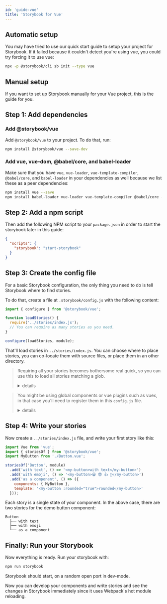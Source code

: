 ```yaml
---
id: 'guide-vue'
title: 'Storybook for Vue'
---
```


## Automatic setup

You may have tried to use our quick start guide to setup your project for Storybook.
If it failed because it couldn't detect you're using vue, you could try forcing it to use vue:

```sh
npx -p @storybook/cli sb init --type vue
```

## Manual setup

If you want to set up Storybook manually for your Vue project, this is the guide for you.

## Step 1: Add dependencies

### Add @storybook/vue

Add `@storybook/vue` to your project. To do that, run:

```sh
npm install @storybook/vue --save-dev
```

### Add vue, vue-dom, @babel/core, and babel-loader

Make sure that you have `vue`, `vue-loader`, `vue-template-compiler`, `@babel/core`, and `babel-loader` in your dependencies as well because we list these as a peer dependencies:

```sh
npm install vue --save
npm install babel-loader vue-loader vue-template-compiler @babel/core --save-dev 
```

## Step 2: Add a npm script

Then add the following NPM script to your `package.json` in order to start the storybook later in this guide:

```json
{
  "scripts": {
    "storybook": "start-storybook"
  }
}
```

## Step 3: Create the config file

For a basic Storybook configuration, the only thing you need to do is tell Storybook where to find stories.

To do that, create a file at `.storybook/config.js` with the following content:

```js
import { configure } from '@storybook/vue';

function loadStories() {
  require('../stories/index.js');
  // You can require as many stories as you need.
}

configure(loadStories, module);
```

That'll load stories in `../stories/index.js`. You can choose where to place stories, you can co-locate them with source files, or place them in an other directory.

> Requiring all your stories becomes bothersome real quick, so you can use this to load all stories matching a glob.
> 
> <details>
>   <summary>details</summary>
> 
> ```js
> import { configure } from '@storybook/vue';
> 
> function loadStories() {
>   const req = require.context('../stories', true, /\.stories\.js$/);
>   req.keys().forEach(filename => req(filename));
> }
> 
> configure(loadStories, module);
> ```
> 
> </details>


> You might be using global components or vue plugins such as vuex, in that case you'll need to register them in this `config.js` file.
> 
> <details>
>   <summary>details</summary>
> 
> ```js
> import { configure } from '@storybook/vue';
> 
> import Vue from 'vue';
> 
> // Import Vue plugins
> import Vuex from 'vuex';
> 
> // Import your global components.
> import Mybutton from '../src/stories/Button.vue';
> 
> // Install Vue plugins.
> Vue.use(Vuex);
> 
> // Register global components.
> Vue.component('my-button', Mybutton);
> 
> function loadStories() {
>   // You can require as many stories as you need.
>   require('../src/stories');
> }
> 
> configure(loadStories, module);
> ```
> 
> This example registered your custom `Button.vue` component, installed the Vuex plugin, and loaded your Storybook stories defined in `../stories/index.js`.
> 
> All custom components and Vue plugins should be registered before calling `configure()`.
> 
> </details>


## Step 4: Write your stories

Now create a `../stories/index.js` file, and write your first story like this:

```js
import Vue from 'vue';
import { storiesOf } from '@storybook/vue';
import MyButton from './Button.vue';

storiesOf('Button', module)
  .add('with text', () => '<my-button>with text</my-button>')
  .add('with emoji', () => '<my-button>😀 😎 👍 💯</my-button>')
  .add('as a component', () => ({
    components: { MyButton },
    template: '<my-button :rounded="true">rounded</my-button>'
  }));
```

Each story is a single state of your component. In the above case, there are two stories for the demo button component:

```plaintext
Button
  ├── with text
  ├── with emoji
  └── as a component
```

## Finally: Run your Storybook

Now everything is ready. Run your storybook with:

```sh
npm run storybook
```

Storybook should start, on a random open port in dev-mode.

Now you can develop your components and write stories and see the changes in Storybook immediately since it uses Webpack's hot module reloading.
